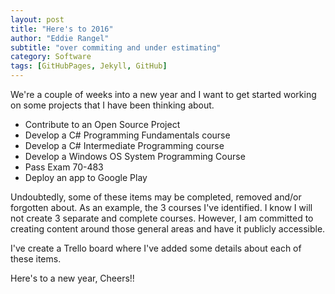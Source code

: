 ```yaml
---
layout: post
title: "Here's to 2016"
author: "Eddie Rangel"
subtitle: "over commiting and under estimating"
category: Software
tags: [GitHubPages, Jekyll, GitHub]
---
```


We're a couple of weeks into a new year and I want to get started working on some projects that I have been thinking about. 

* Contribute to an Open Source Project
* Develop a C# Programming Fundamentals course
* Develop a C# Intermediate Programming course
* Develop a Windows OS System Programming Course
* Pass Exam 70-483
* Deploy an app to Google Play

Undoubtedly, some of these items may be completed, removed and/or forgotten about. As an example, the 3 courses I've identified. I know I will not create 3 separate and complete courses. However, I am committed to creating content around those general areas and have it publicly accessible.

I've create a Trello board where I've added some details about each of these items. 

Here's to a new year, Cheers!!

 